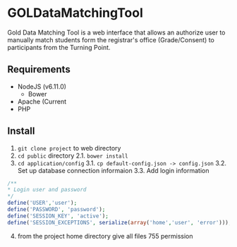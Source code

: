 # GOLDataMatchingTool
Gold Data Matching Tool is a web interface that allows an authorize user to manually match students form the registrar's office (Grade/Consent) to participants from the Turning Point.

## Requirements
* NodeJS (v6.11.0)
  * Bower
* Apache (Current 
* PHP

## Install
1. `git clone project` to web directory
2. `cd public` directory 
   2.1. `bower install` 
3. `cd application/config`
   3.1. `cp default-config.json -> config.json`
   3.2. Set up database connection informaion
   3.3. Add login information  
```php
/**
* Login user and password
*/
define('USER','user');
define('PASSWORD', 'password');
define('SESSION_KEY', 'active');
define('SESSION_EXCEPTIONS', serialize(array('home','user', 'error')));
```
4. from the project home directory give all files 755 permission

